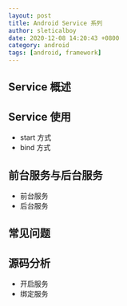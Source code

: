 ```yaml
---
layout: post
title: Android Service 系列
author: sleticalboy
date: 2020-12-08 14:20:43 +0800
category: android
tags: [android, framework]
---
```


## Service 概述



## Service 使用

- start 方式
- bind 方式

## 前台服务与后台服务

- 前台服务
- 后台服务

## 常见问题

## 源码分析

- 开启服务
- 绑定服务